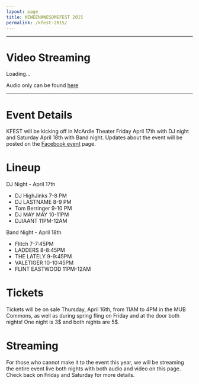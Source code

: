 ```yaml
---
layout: page
title: KEWEENAWESOMEFEST 2015
permalink: /kfest-2015/
---
```


----

# Video Streaming

<div id="live-video">Loading...</div>
<script src="//www.mtu.edu/mtu_resources/video/6.8/jwplayer.js"></script>
<script>
  jwplayer.key="QOM8nBM9YblVTd5FdhWTW9bYOmkMd0CmACOrA1+gZeE=";
  jwplayer("live-video").setup({
  	file: "http://livestreaming.mtu.edu:1935/199/a97019f6515b11b54e68373ed5d8d8d2/playlist.m3u8",
  	height: 540,
  	width: 960,
  	androidhls: true
  });
</script>


Audio only can be found [here](http://54.86.47.36:8000/kfest.m3u)

----

# Event Details

KFEST will be kicking off in McArdle Theater Friday April 17th with DJ night and Saturday April 18th with Band night. Updates about the event will be posted on the [Facebook event](https://www.facebook.com/events/1389379091380109/permalink/1410609099257108/) page.

# Lineup

DJ Night - April 17th

- DJ HighJinks 7-8 PM
- DJ LASTNAME 8-9 PM
- Tom Berringer 9-10 PM
- DJ MAY MAY 10-11PM
- DJIAANT 11PM-12AM

Band Night - April 18th

- Flitch 7-7:45PM
- LADDERS 8-8:45PM
- THE LATELY 9-9:45PM
- VALETIGER 10-10:45PM
- FLINT EASTWOOD 11PM-12AM


# Tickets

Tickets will be on sale Thursday, April 16th, from 11AM to 4PM in the MUB Commons, as well as during spring fling on Friday and at the door both nights! One night is 3$ and both nights are 5$.

# Streaming

For those who cannot make it to the event this year, we will be streaming the entire event live both nights with both audio and video on this page. Check back on Friday and Saturday for more details.
